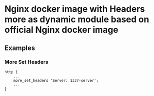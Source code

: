 # Nginx docker image with Headers more as dynamic module based on official Nginx docker image  

## Examples

### More Set Headers

```
http {
    ...
    more_set_headers 'Server: 1337-server';
    ...
}
```

